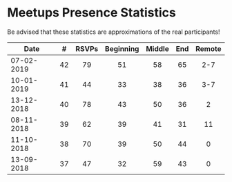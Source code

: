 # Meetups Presence Statistics

Be advised that these statistics are approximations of the real participants!

| Date | # | RSVPs | Beginning | Middle | End | Remote |
|------|---|:------:|:---------:|:------:|:---:|:---:|
| 07-02-2019 | 42 | 79 | 51 | 58 | 65 | 2-7 |
| 10-01-2019 | 41 | 44 | 33 | 38 | 36 | 3-7 |
| 13-12-2018 | 40 | 78 | 43 | 50 | 36 | 2 |
| 08-11-2018 | 39 | 62 | 39 | 41| 31 | 11 |
| 11-10-2018 | 38 | 70 | 39 | 50 | 44 | 0 |
| 13-09-2018 | 37 | 47 | 32 | 59 | 43 | 0 |



